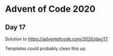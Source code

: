 # Advent of Code 2020
## Day 17

Solution to https://adventofcode.com/2020/day/17

Templates could probably clean this up.
